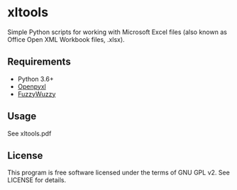 # xltools

Simple Python scripts for working with Microsoft Excel files (also known as Office Open XML Workbook files, .xlsx).

## Requirements

- Python 3.6+
- [Openpyxl](https://openpyxl.readthedocs.io/en/stable/)
- [FuzzyWuzzy](https://github.com/seatgeek/fuzzywuzzy)

## Usage

See xltools.pdf

## License

This program is free software licensed under the terms of GNU GPL v2. See LICENSE for details.
